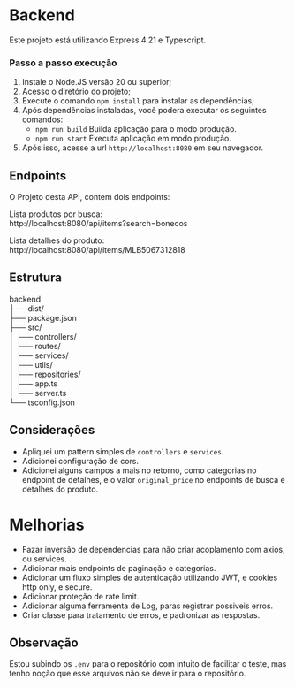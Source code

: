 # Backend

Este projeto está utilizando Express 4.21 e Typescript.

### Passo a passo execução

1. Instale o Node.JS versão 20 ou superior;
2. Acesso o diretório do projeto;
3. Execute o comando ``npm install`` para instalar as dependências;
4. Após dependências instaladas, você podera executar os seguintes comandos:
	- ``npm run build`` Builda  aplicação para o modo produção.
	- ``npm run start`` Executa aplicação em modo produção.
5. Após isso, acesse a url ``http://localhost:8080`` em seu navegador.


## Endpoints

O Projeto desta API, contem dois endpoints:

Lista produtos por busca:<br/>
http://localhost:8080/api/items?search=bonecos

Lista detalhes do produto:<br/>
http://localhost:8080/api/items/MLB5067312818


## Estrutura

backend<br>
├── dist/<br>
├── package.json<br>
├── src/<br>
│  	├── controllers/<br>
│   ├── routes/<br>
│   ├── services/<br>
│   ├── utils/<br>
│   ├── repositories/<br>
│   ├── app.ts<br>
│   └── server.ts<br>
└── tsconfig.json<br>


## Considerações

- Apliquei um pattern simples de ``controllers`` e ``services``.
- Adicionei configuração de cors.
- Adicionei alguns campos a mais no retorno, como categorias no endpoint de detalhes, e o valor ``original_price`` no endpoints de busca e detalhes do produto.


# Melhorias

- Fazar inversão de dependencias para não criar acoplamento com axios, ou services.
- Adicionar mais endpoints de paginação e categorias.
- Adicionar um fluxo simples de autenticação utilizando JWT, e cookies http only, e secure.
- Adicionar proteção de rate limit.
- Adicionar alguma ferramenta de Log, paras registrar possiveis erros.
- Criar classe para tratamento de erros, e padronizar as respostas.

## Observação

Estou subindo os ``.env`` para o repositório com intuito de facilitar o teste, mas tenho noção que esse arquivos não se deve ir para o repositório.